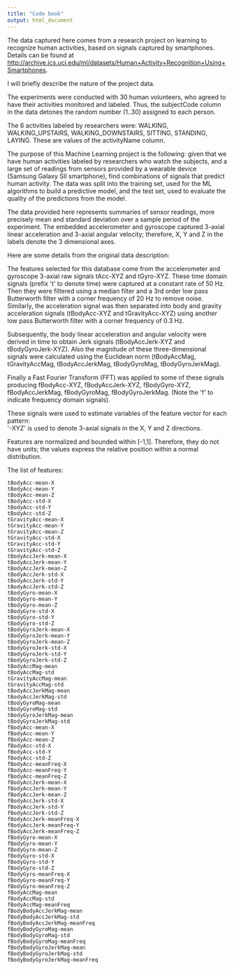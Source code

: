 ```yaml
---
title: "Code book"
output: html_document
---
```


The data captured here comes from a research project on learning to recognize human activities, based on signals captured by smartphones. Details can be found at http://archive.ics.uci.edu/ml/datasets/Human+Activity+Recognition+Using+Smartphones.

I will briefly describe the nature of the project data.

The experiments were conducted with 30 human volunteers, who agreed to have their activities monitored and labeled. Thus, the subjectCode column in the data detones the random number (1..30) assigned to each person.

The 6 activities labeled by researchers were: WALKING, WALKING_UPSTAIRS, WALKING_DOWNSTAIRS, SITTING, STANDING, LAYING. These are values of the activityName column.

The purpose of this Machine Learning project is the following: given that we have human activities labeled by researchers who watch the subjects, and a large set of readings from sensors provided by a wearable device (Samsung Galaxy SII smartphone), find combinations of signals that predict human activity. The data was split into the training set, used for the ML algorithms to build a predictive model, and the test set, used to evaluate the quality of the predictions from the model.

The data provided here represents summaries of sensor readings, more precisely mean and standard deviation over a sample period of the experiment. The embedded accelerometer and gyroscope captured 3-axial linear acceleration and 3-axial angular velocity; therefore, X, Y and Z in the labels denote the 3 dimensional axes.

Here are some details from the original data description:

The features selected for this database come from the accelerometer and gyroscope 3-axial raw signals tAcc-XYZ and tGyro-XYZ. These time domain signals (prefix 't' to denote time) were captured at a constant rate of 50 Hz. Then they were filtered using a median filter and a 3rd order low pass Butterworth filter with a corner frequency of 20 Hz to remove noise. Similarly, the acceleration signal was then separated into body and gravity acceleration signals (tBodyAcc-XYZ and tGravityAcc-XYZ) using another low pass Butterworth filter with a corner frequency of 0.3 Hz. 

Subsequently, the body linear acceleration and angular velocity were derived in time to obtain Jerk signals (tBodyAccJerk-XYZ and tBodyGyroJerk-XYZ). Also the magnitude of these three-dimensional signals were calculated using the Euclidean norm (tBodyAccMag, tGravityAccMag, tBodyAccJerkMag, tBodyGyroMag, tBodyGyroJerkMag). 

Finally a Fast Fourier Transform (FFT) was applied to some of these signals producing fBodyAcc-XYZ, fBodyAccJerk-XYZ, fBodyGyro-XYZ, fBodyAccJerkMag, fBodyGyroMag, fBodyGyroJerkMag. (Note the 'f' to indicate frequency domain signals). 

These signals were used to estimate variables of the feature vector for each pattern:  
'-XYZ' is used to denote 3-axial signals in the X, Y and Z directions.

Features are normalized and bounded within [-1,1]. Therefore, they do not have units; the values express the relative position within a normal distribution.

The list of features:

```{r}
tBodyAcc-mean-X
tBodyAcc-mean-Y
tBodyAcc-mean-Z
tBodyAcc-std-X
tBodyAcc-std-Y
tBodyAcc-std-Z
tGravityAcc-mean-X
tGravityAcc-mean-Y
tGravityAcc-mean-Z
tGravityAcc-std-X
tGravityAcc-std-Y
tGravityAcc-std-Z
tBodyAccJerk-mean-X
tBodyAccJerk-mean-Y
tBodyAccJerk-mean-Z
tBodyAccJerk-std-X
tBodyAccJerk-std-Y
tBodyAccJerk-std-Z
tBodyGyro-mean-X
tBodyGyro-mean-Y
tBodyGyro-mean-Z
tBodyGyro-std-X
tBodyGyro-std-Y
tBodyGyro-std-Z
tBodyGyroJerk-mean-X
tBodyGyroJerk-mean-Y
tBodyGyroJerk-mean-Z
tBodyGyroJerk-std-X
tBodyGyroJerk-std-Y
tBodyGyroJerk-std-Z
tBodyAccMag-mean
tBodyAccMag-std
tGravityAccMag-mean
tGravityAccMag-std
tBodyAccJerkMag-mean
tBodyAccJerkMag-std
tBodyGyroMag-mean
tBodyGyroMag-std
tBodyGyroJerkMag-mean
tBodyGyroJerkMag-std
fBodyAcc-mean-X
fBodyAcc-mean-Y
fBodyAcc-mean-Z
fBodyAcc-std-X
fBodyAcc-std-Y
fBodyAcc-std-Z
fBodyAcc-meanFreq-X
fBodyAcc-meanFreq-Y
fBodyAcc-meanFreq-Z
fBodyAccJerk-mean-X
fBodyAccJerk-mean-Y
fBodyAccJerk-mean-Z
fBodyAccJerk-std-X
fBodyAccJerk-std-Y
fBodyAccJerk-std-Z
fBodyAccJerk-meanFreq-X
fBodyAccJerk-meanFreq-Y
fBodyAccJerk-meanFreq-Z
fBodyGyro-mean-X
fBodyGyro-mean-Y
fBodyGyro-mean-Z
fBodyGyro-std-X
fBodyGyro-std-Y
fBodyGyro-std-Z
fBodyGyro-meanFreq-X
fBodyGyro-meanFreq-Y
fBodyGyro-meanFreq-Z
fBodyAccMag-mean
fBodyAccMag-std
fBodyAccMag-meanFreq
fBodyBodyAccJerkMag-mean
fBodyBodyAccJerkMag-std
fBodyBodyAccJerkMag-meanFreq
fBodyBodyGyroMag-mean
fBodyBodyGyroMag-std
fBodyBodyGyroMag-meanFreq
fBodyBodyGyroJerkMag-mean
fBodyBodyGyroJerkMag-std
fBodyBodyGyroJerkMag-meanFreq
```

